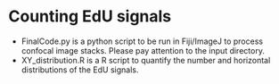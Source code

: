 # Counting EdU signals

- FinalCode.py is a python script to be run in Fiji/ImageJ to process confocal image stacks. Please pay attention to the input directory.
- XY_distribution.R is a R script to quantify the number and horizontal distributions of the EdU signals.

